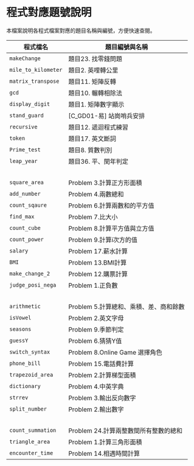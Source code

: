 # 程式對應題號說明

本檔案說明各程式檔案對應的題目名稱與編號，方便快速查閱。

| 程式檔名           | 題目編號與名稱         |
|--------------------|-----------------------|
| `makeChange`       | 題目23. 找零錢問題    |
| `mile_to_kilometer`| 題目2. 英哩轉公里     |
| `matrix_transpose` | 題目11. 矩陣反轉      |
| `gcd`              | 題目10. 輾轉相除法    |   
| `display_digit`    | 題目1. 矩陣數字顯示    |
| `stand_guard`      | [C_GD01-易] 站崗哨兵安排  |
| `recursive`        | 題目12. 遞迴程式練習      |
| `token`            | 題目17. 英文斷詞       |
| `Prime_test`       | 題目8. 質數判別        |
| `leap_year`        | 題目36. 平、閏年判定   |
| <br> | <br> |
| `square_area`      | Problem 3.計算正方形面積 |
| `add_number`       | Problem 4.兩數總和    |
| `count_sqaure`     | Problem 6.計算兩數和的平方值 |
| `find_max`         | Problem 7.比大小 |
| `count_cube`       | Problem 8.計算平方值與立方值 |
| `count_power`      | Problem 9.計算i次方的值 |
| `salary`           | Problem 17.薪水計算 |
| `BMI`              | Problem 13.BMI計算 |
| `make_change_2`    | Problem 12.購票計算 |
| `judge_posi_nega`  | Problem 1.正負數 |
| <br> | <br> |
| `arithmetic`       | Problem 5.計算總和、乘積、差、商和餘數 |
| `isVowel`          | Problem 2.英文字母 |
| `seasons`          | Problem 9.季節判定 |
| `guessY`           | Problem 6.猜猜Y值 |
| `switch_syntax`    | Problem 8.Online Game 選擇角色 |
| `phone_bill`       | Problem 15.電話費計算 |
| `trapezoid_area`   | Problem 2.計算梯型面積 |
| `dictionary`       | Problem 4.中英字典 |
| `strrev`           | Problem 3.輸出反向數字 |
| `split_number`     | Problem 2.輸出數字 |
| <br> | <br> |
| `count_summation`  | Problem 24.計算兩整數間所有整數的總和 |
| `triangle_area`    | Problem 1.計算三角形面積 |
| `encounter_time`   | Problem 14.相遇時間計算 |


